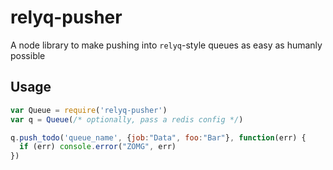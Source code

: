 # relyq-pusher

A node library to make pushing into `relyq`-style queues as easy as humanly possible


## Usage

```javascript
var Queue = require('relyq-pusher')
var q = Queue(/* optionally, pass a redis config */)

q.push_todo('queue_name', {job:"Data", foo:"Bar"}, function(err) {
  if (err) console.error("ZOMG", err)
})
```
